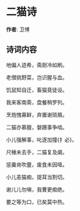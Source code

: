 # 二猫诗

**作者**: 卫博

## 诗词内容

地偏人迹希，斋厨冷如刷。

老僧挑野菜，岂识腥与血。

饥鼠知自迁，畜猫竟徒设。

我来客南斋，盘餐稍罗列。

烹炮愧寡鲜，弃置谢琐屑。

二猫亦慕膻，媻跚事争啮。

小儿强解事，叱逐加撞{扌必}。

尺棰未去手，二猫复及𫔶。

惩羹肯吹虀，废食未因噎。

小儿恚猫痴，提耳当割切。

谢儿儿勿嗔，我曹更痴绝。

要之等为口，已矣莫中热。

